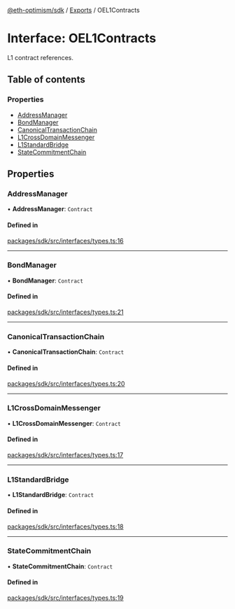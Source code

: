 [@eth-optimism/sdk](../README.md) / [Exports](../modules.md) / OEL1Contracts

# Interface: OEL1Contracts

L1 contract references.

## Table of contents

### Properties

- [AddressManager](OEL1Contracts.md#addressmanager)
- [BondManager](OEL1Contracts.md#bondmanager)
- [CanonicalTransactionChain](OEL1Contracts.md#canonicaltransactionchain)
- [L1CrossDomainMessenger](OEL1Contracts.md#l1crossdomainmessenger)
- [L1StandardBridge](OEL1Contracts.md#l1standardbridge)
- [StateCommitmentChain](OEL1Contracts.md#statecommitmentchain)

## Properties

### AddressManager

• **AddressManager**: `Contract`

#### Defined in

[packages/sdk/src/interfaces/types.ts:16](https://github.com/ethereum-optimism/optimism/blob/develop/packages/sdk/src/interfaces/types.ts#L16)

___

### BondManager

• **BondManager**: `Contract`

#### Defined in

[packages/sdk/src/interfaces/types.ts:21](https://github.com/ethereum-optimism/optimism/blob/develop/packages/sdk/src/interfaces/types.ts#L21)

___

### CanonicalTransactionChain

• **CanonicalTransactionChain**: `Contract`

#### Defined in

[packages/sdk/src/interfaces/types.ts:20](https://github.com/ethereum-optimism/optimism/blob/develop/packages/sdk/src/interfaces/types.ts#L20)

___

### L1CrossDomainMessenger

• **L1CrossDomainMessenger**: `Contract`

#### Defined in

[packages/sdk/src/interfaces/types.ts:17](https://github.com/ethereum-optimism/optimism/blob/develop/packages/sdk/src/interfaces/types.ts#L17)

___

### L1StandardBridge

• **L1StandardBridge**: `Contract`

#### Defined in

[packages/sdk/src/interfaces/types.ts:18](https://github.com/ethereum-optimism/optimism/blob/develop/packages/sdk/src/interfaces/types.ts#L18)

___

### StateCommitmentChain

• **StateCommitmentChain**: `Contract`

#### Defined in

[packages/sdk/src/interfaces/types.ts:19](https://github.com/ethereum-optimism/optimism/blob/develop/packages/sdk/src/interfaces/types.ts#L19)
